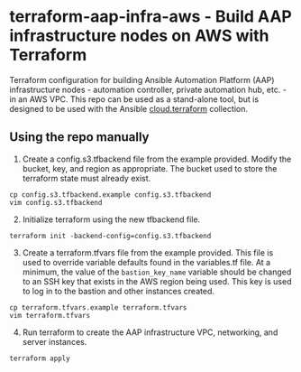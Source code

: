 # terraform-aap-infra-aws - Build AAP infrastructure nodes on AWS with Terraform

Terraform configuration for building Ansible Automation Platform (AAP) infrastructure
nodes - automation controller, private automation hub, etc. - in an AWS VPC.  This
repo can be used as a stand-alone tool, but is designed to be used with the Ansible
[cloud.terraform](https://github.com/ansible-collections/cloud.terraform) collection.

## Using the repo manually

1. Create a config.s3.tfbackend file from the example provided.  Modify the bucket, key, and region as appropriate.  The bucket used to store the terraform state must already exist.
```
cp config.s3.tfbackend.example config.s3.tfbackend
vim config.s3.tfbackend
```
2. Initialize terraform using the new tfbackend file.
```
terraform init -backend-config=config.s3.tfbackend
```
3. Create a terraform.tfvars file from the example provided.  This file is used to override variable defaults found in the variables.tf file.  At a minimum, the value of the `bastion_key_name` variable should be changed to an SSH key that exists in the AWS region being used.  This key is used to log in to the bastion and other instances created.
```
cp terraform.tfvars.example terraform.tfvars
vim terraform.tfvars
```
4. Run terraform to create the AAP infrastructure VPC, networking, and server instances.
```
terraform apply
```

